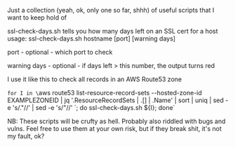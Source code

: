 Just a collection (yeah, ok, only one so far, shhh) of useful scripts that I want to keep hold of

ssl-check-days.sh
tells you how many days left on an SSL cert for a host
usage: 
ssl-check-days.sh hostname \[port\] \[warning days\]

port - optional - which port to check

warning days - optional - if days left > this number, the output turns red

I use it like this to check all records in an AWS Route53 zone

`for I in \`aws route53 list-resource-record-sets --hosted-zone-id EXAMPLEZONEID | jq '.ResourceRecordSets | .[] | .Name' | sort | uniq | sed -e 's/\.\"//' | sed -e 's/\"//' \`; do ssl-check-days.sh ${I}; done`

NB: These scripts will be crufty as hell. Probably also riddled with bugs and vulns. Feel free to use them at your own risk, but if they break shit, it's not my fault, ok?
